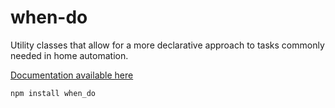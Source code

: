 # when-do
Utility classes that allow for a more declarative approach to tasks commonly needed in home automation.

[Documentation available here](https://bradfordmedeiros.github.io/automate_docs/utilities/when-do/)

`npm install when_do`



